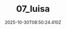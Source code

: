 ---
title: "07_luisa"
description: ""
image: "/uploads/photos/0025-07_luisa.webp"
display: "/uploads/photos/0025-07_luisa-display.webp"
thumbnail: "/uploads/photos/0025-07_luisa-thumb.webp"
width: 4000
height: 6000
featured: false
date: 2025-10-30T08:50:24.410Z
order: 0
---